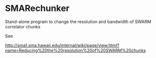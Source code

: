 # SMARechunker
Stand-alone program to change the resolution and bandwidth of SWARM correlator chunks

See

http://sma1.sma.hawaii.edu/internal/wiki/page/view.html?name=Reducing%20the%20resolution%20of%20SWARM%20chunks

